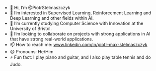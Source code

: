 - 👋 Hi, I’m @PiotrStelmaszczyk
- 👀 I’m interested in Supervised Learning, Reinforcement Learning and Deep Learning and other fields within AI.
- 🌱 I’m currently studying Computer Science with Innovation at the University of Bristol.
- 💞️ I’m looking to collaborate on projects with strong applications in AI that have strong real-world applications.
- 📫 How to reach me: www.linkedin.com/in/piotr-max-stelmaszczyk
- 😄 Pronouns: He/Him
- ⚡ Fun fact: I play piano and guitar, and I also play table tennis and do Judo.

<!---
PiotrStelmaszczyk/PiotrStelmaszczyk is a ✨ special ✨ repository because its `README.md` (this file) appears on your GitHub profile.
You can click the Preview link to take a look at your changes.
--->
